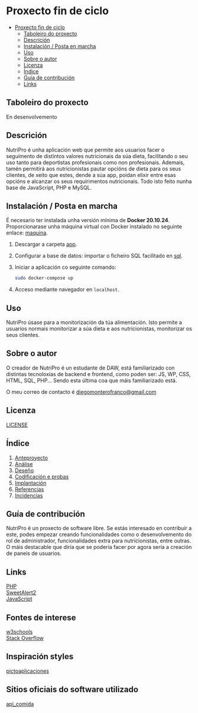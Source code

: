 
# Proxecto fin de ciclo

- [Proxecto fin de ciclo](#proxecto-fin-de-ciclo)
  - [Taboleiro do proxecto](#taboleiro-do-proxecto)
  - [Descrición](#descrición)
  - [Instalación / Posta en marcha](#instalación--posta-en-marcha)
  - [Uso](#uso)
  - [Sobre o autor](#sobre-o-autor)
  - [Licenza](#licenza)
  - [Índice](#índice)
  - [Guía de contribución](#guía-de-contribución)
  - [Links](#links)

## Taboleiro do proxecto

En desenvolvemento

## Descrición

NutriPro é unha aplicación web que permite aos usuarios facer o seguimento de distintos valores nutricionais da súa dieta, facilitando o seu uso tanto para deportistas profesionais como non profesionais. Ademais, tamén permitirá aos nutricionistas pautar opcións de dieta para os seus clientes, de xeito que estes, dende a súa app, poidan elixir entre esas opcións e alcanzar os seus requirimentos nutricionais. Todo isto feito nunha base de JavaScript, PHP e MySQL.

## Instalación / Posta en marcha

É necesario ter instalada unha versión mínima de **Docker 20.10.24**.  
Proporcionarase unha máquina virtual con Docker instalado no seguinte enlace: [maquina](/codigo/sql/nutripro.sql).

1. Descargar a carpeta [app](/codigo/app/).  
2. Configurar a base de datos: importar o ficheiro SQL facilitado en [sql](/codigo/sql/nutripro(pruebas).sql).  
3. Iniciar a aplicación co seguinte comando:

   ```bash
   sudo docker-compose up
   ```
4. Acceso mediante navegador en `localhost`.

## Uso

NutriPro úsase para a monitorización da túa alimentación. Isto permite a usuarios normais monitorizar a súa dieta e aos nutricionistas, monitorizar os seus clientes.

## Sobre o autor

O creador de NutriPro é un estudante de DAW, está familiarizado con distintas tecnoloxías de backend e frontend, como poden ser: JS, WP, CSS, HTML, SQL, PHP... Sendo esta última coa que máis familiarizado está.

O meu correo de contacto é diegomonterofranco@gmail.com

## Licenza

[LICENSE](LICENSE.md)

## Índice

1. [Anteproyecto](doc/templates/1_Anteproxecto.md)  
2. [Análise](doc/templates/2_Analise.md)  
3. [Deseño](doc/templates/3_Deseño.md)  
4. [Codificación e probas](doc/templates/4_Codificacion_e_probas.md)  
5. [Implantación](doc/templates/5_Implantación.md)  
6. [Referencias](doc/templates/6_Referencias.md)  
7. [Incidencias](doc/templates/7_Incidencias.md)

## Guía de contribución

NutriPro é un proxecto de software libre. Se estás interesado en contribuír a este, podes empezar creando funcionalidades como o desenvolvemento do rol de administrador, funcionalidades extra para nutricionistas, entre outras. O máis destacable que diría que se podería facer por agora sería a creación de paneis de usuarios.

## Links

[PHP](https://www.php.net/docs.php)  
[SweetAlert2](https://sweetalert2.github.io/)  
[JavaScript](https://developer.mozilla.org/en-US/docs/Web/JavaScript)

## Fontes de interese

[w3schools](https://www.w3schools.com/css/default.asp)  
[Stack Overflow](https://stackoverflow.com/questions)  

## Inspiración styles

[pictoaplicaciones](https://labs.pictoaplicaciones.com/pictoaprende2025/)

## Sitios oficiais do software utilizado

[api_comida](https://world.openfoodfacts.org/)
